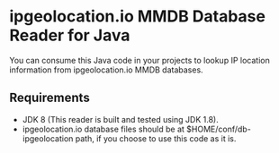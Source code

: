 # ipgeolocation.io MMDB Database Reader for Java

You can consume this Java code in your projects to lookup IP location information from ipgeolocation.io MMDB databases.

## Requirements

- JDK 8 (This reader is built and tested using JDK 1.8).
- ipgeolocation.io database files should be at $HOME/conf/db-ipgeolocation path, if you choose to use this code as it is.